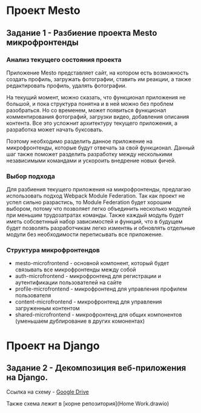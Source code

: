 # Проект Mesto

## Задание 1 - Разбиение проекта Mesto микрофронтенды

### Анализ текущего состояния проекта

Приложение Mesto представляет сайт, на котором есть возможность создать профиль, загружать фотографии, 
ставить им реакции, а также редактировать профиль, удалять фотографии.

На текущий момент, можно сказать, что функционал приложения не большой, и пока структура понятна и в ней можно
без проблем разобраться. Но со временем, может появиться функционал комментирования фотографий, загрузки видео, 
добавления описания контента. Все это усложнит архитектуру текущего приложения, а разработка может начать буксовать.

Поэтому необходимо разделить данное приложение на микрофронтенды, которые будут отвечать за свой функционал.
Данный шаг также поможет разделить разработку между несколькими независимыми командами и ускороить внедрение новых
фичей.

### Выбор подхода

Для разбиения текущего приложения на микрофронтенды, предлагаю использовать подход Webpack Module Federation.
Так как проект не успел сильно разрастись, то Module Federation будет хорошим выбором, потому что позволяет легко 
объединить несколько модулей при меньшим трудозатратах команды. Также каждый модуль будет иметь собсветнный набор
зависимостей и функций, что в будущем будет позволять разработчикам легко изментяь и обновлять отдельные модули без
необходимости переписывать все приложение.

### Структура микрофронтендов

- mesto-microfrontend - основной компонент, который будет связывать все микрофронтенды между собой
- auth-microfrontend - микрофронтенд для регистрации и аутентификации пользователей на сайте
- profile-microfrontend - микрофронтенд для управления профилем пользователя
- content-microfrontend - микрофронтенд для управления загруженным контентом
- shared-microfrontend - микрофронтенд для общих компонентов (уменьшаем дублирование в других комонентах)


# Проект на Django

## Задание 2 - Декомпозиция веб-приложения на Django.

Ссылка на схему - [Google Drive](https://drive.google.com/file/d/11qzCbMqmMIY-nrL7mrk6Fd-wCfizBzUr/view?usp=sharing)

Также схема лежит в [корне репозитория](Home Work.drawio) 
